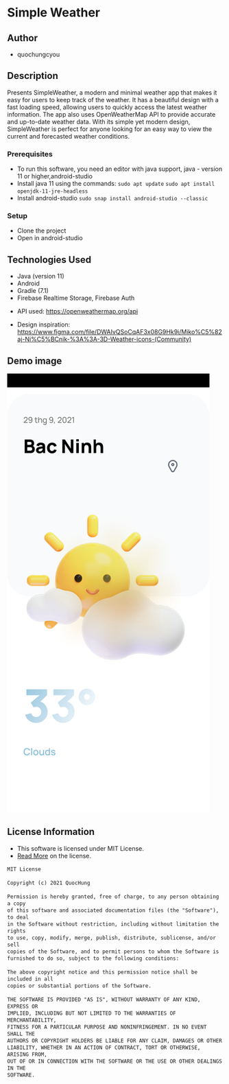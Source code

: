 # Simple Weather
## Author

* quochungcyou

## Description

Presents SimpleWeather, a modern and minimal weather app that makes it easy for users to keep track of the weather. It has a beautiful design with a fast loading speed, allowing users to quickly access the latest weather information. The app also uses OpenWeatherMap API to provide accurate and up-to-date weather data. With its simple yet modern design, SimpleWeather is perfect for anyone looking for an easy way to view the current and forecasted weather conditions.

### Prerequisites

* To run this software, you need an editor with java support, java - version 11 or higher,android-studio
* Install java 11 using the commands:
`sudo apt update`
`sudo apt install openjdk-11-jre-headless`
* Install android-studio
`sudo snap install android-studio --classic`


### Setup

* Clone the project
* Open in android-studio



## Technologies Used

* Java (version 11)
* Android 
* Gradle (7.1)
* Firebase Realtime Storage, Firebase Auth
+ API used: https://openweathermap.org/api

+ Design inspiration: https://www.figma.com/file/DWAIvQSoCqAF3x08G9Hk9i/Miko%C5%82aj-Ni%C5%BCnik-%3A%3A-3D-Weather-icons-(Community) 


## Demo image
![Image](/image.jpg?raw=true "Image")


## License Information

* This software is licensed under MIT License.
* [Read More](https://choosealicense.com/licenses/mit/) on the license.


```
MIT License

Copyright (c) 2021 QuocHung

Permission is hereby granted, free of charge, to any person obtaining a copy
of this software and associated documentation files (the "Software"), to deal
in the Software without restriction, including without limitation the rights
to use, copy, modify, merge, publish, distribute, sublicense, and/or sell
copies of the Software, and to permit persons to whom the Software is
furnished to do so, subject to the following conditions:

The above copyright notice and this permission notice shall be included in all
copies or substantial portions of the Software.

THE SOFTWARE IS PROVIDED "AS IS", WITHOUT WARRANTY OF ANY KIND, EXPRESS OR
IMPLIED, INCLUDING BUT NOT LIMITED TO THE WARRANTIES OF MERCHANTABILITY,
FITNESS FOR A PARTICULAR PURPOSE AND NONINFRINGEMENT. IN NO EVENT SHALL THE
AUTHORS OR COPYRIGHT HOLDERS BE LIABLE FOR ANY CLAIM, DAMAGES OR OTHER
LIABILITY, WHETHER IN AN ACTION OF CONTRACT, TORT OR OTHERWISE, ARISING FROM,
OUT OF OR IN CONNECTION WITH THE SOFTWARE OR THE USE OR OTHER DEALINGS IN THE
SOFTWARE.
```

